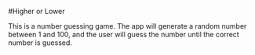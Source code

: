 #Higher or Lower

This is a number guessing game. The app will generate a random number between 1 and 100, and the user will guess the number until the correct number is guessed.
